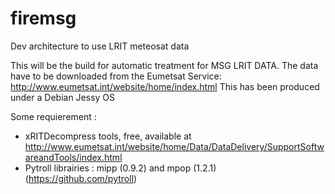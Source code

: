# firemsg
Dev architecture to use LRIT meteosat data

This will be the build for automatic treatment for MSG LRIT DATA. 
The data have to be downloaded from the Eumetsat Service: http://www.eumetsat.int/website/home/index.html
This has been produced under a Debian Jessy OS

Some requierement :
  - xRITDecompress tools, free, available at http://www.eumetsat.int/website/home/Data/DataDelivery/SupportSoftwareandTools/index.html
  - Pytroll librairies : mipp (0.9.2) and mpop (1.2.1) (https://github.com/pytroll)
